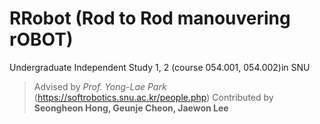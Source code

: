 # RRobot (Rod to Rod manouvering rOBOT)
Undergraduate Independent Study 1, 2 (course 054.001, 054.002)in SNU   

>Advised by _Prof. Yong-Lae Park_ (<a href="https://www.google.com/" target="_blank">https://softrobotics.snu.ac.kr/people.php</a>)
>Contributed by __Seongheon Hong, Geunje Cheon, Jaewon Lee__
